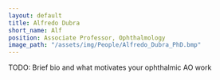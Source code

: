 ```yaml
---
layout: default
title: Alfredo Dubra
short_name: Alf
position: Associate Professor, Ophthalmology
image_path: "/assets/img/People/Alfredo_Dubra_PhD.bmp"
---
```

TODO: Brief bio and what motivates your ophthalmic AO work